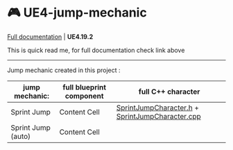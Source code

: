 # 🎮 UE4-jump-mechanic

[Full documentation](https://arza-3d.github.io/UE4-jump-mechanic/) | __UE4.19.2__

This is quick read me, for full documentation check link above 

- - - -

Jump mechanic created in this project :

jump mechanic:     | full blueprint __component__ | full C++ __character__ |
-------------------|------------------------------|------------------------|
Sprint Jump        | Content Cell                 | [SprintJumpCharacter.h](https://github.com/Arza-3d/UE4-jump-mechanic/blob/master/Source/StudyJumpMechanic/SprintJumpCharacter.h) + [SprintJumpCharacter.cpp](https://github.com/Arza-3d/UE4-jump-mechanic/blob/master/Source/StudyJumpMechanic/SprintJumpCharacter.cpp) |
Sprint Jump (auto) | Content Cell                 |                        |
